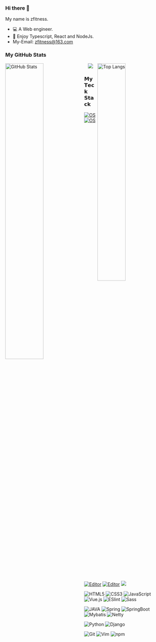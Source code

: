 ### Hi there 👋
My name is zfitness.

* 💻 A Web engineer.
* 🦄 Enjoy Typescript, React and NodeJs.
* My-Email: zfitness@163.com

### My GitHub Stats

<p>
	<a href="https://github.com/peterroe"><img width="49%" src="https://github-readme-stats.vercel.app/api?username=zfitness&count_private=true&show_icons=true&hide_title=true" alt="GitHub Stats" align="left"></a>
	<a href="https://github.com/peterroe"><img width="42%" src="https://github-readme-stats.vercel.app/api/top-langs/?username=zfitness&layout=compact&hide_title=true" alt="Top Langs" align="right"></a>
</p>

<div align="center">
  <img src="https://komarev.com/ghpvc/?username=zfitness&&style=flat-square" align="center" />
</div> 


### 𝗠𝘆 𝗧𝗲𝗰𝗸 𝗦𝘁𝗮𝗰𝗸

[![OS](https://img.shields.io/badge/OS-windows-informational?style=flat-square&logo=windows&logoColor=white)](https://en.wikipedia.org/wiki/MacOS)
[![OS](https://img.shields.io/badge/OS-Linux-informational?style=flat-square&logo=linux&logoColor=white)](https://en.wikipedia.org/wiki/Linux)
[![Editor](https://img.shields.io/badge/IDE-intellijidea-blue?style=flat-square&logo=intellij-idea&logoColor=white)](https://code.visualstudio.com/)
[![Editor](https://img.shields.io/badge/Editor-VSCode-blue?style=flat-square&logo=visual-studio-code&logoColor=white)](https://code.visualstudio.com/)
[![](https://img.shields.io/website?color=0ab9e6&style=flat-square&up_message=zfitcodeの博客&url=https://yangchaoyi.vip/)](https://zmblog.wang/)

![HTML5](https://img.shields.io/badge/-HTML5-%23E44D27?style=flat-square&logo=html5&logoColor=ffffff)
![CSS3](https://img.shields.io/badge/-CSS3-%231572B6?style=flat-square&logo=css3)
![JavaScript](https://img.shields.io/badge/-JavaScript-%23F7DF1C?style=flat-square&logo=javascript&logoColor=000000&labelColor=%23F7DF1C&color=%23FFCE5A)
![Vue.js](https://img.shields.io/badge/-Vue.js-%232c3e50?style=flat-square&logo=Vue.js)
![ESlint](https://img.shields.io/badge/-ESLint-%234B32C3?style=flat-square&logo=eslint)
![Sass](https://img.shields.io/badge/-Sass-%23CC6699?style=flat-square&logo=sass&logoColor=ffffff)

![JAVA](https://img.shields.io/badge/-JAVA-%23E44D27?style=flat-square&logo=java&logoColor=ffffff)
![Spring](https://img.shields.io/badge/-Spring-%6DB33F?style=flat-square&logo=spring&logoColor=ffffff)
![SpringBoot](https://img.shields.io/badge/-SpringBoot-%6DB33F?style=flat-square&logo=spring&logoColor=000000&labelColor=%23F7DF1C&color=%23FFCE5A)
![Mybatis](https://img.shields.io/badge/-Mybatis-%232c3e50?style=flat-square)
![Netty](https://img.shields.io/badge/-Netty-%234B32C3?style=flat-square)


![Python](https://img.shields.io/badge/-Python-informational?style=flat-square&logo=Python&logoColor=ffffff)
![Django](https://img.shields.io/badge/-Django-%092e20?style=flat-square&logo=Django&logoColor=ffffff)

![Git](https://img.shields.io/badge/-Git-%23F05032?style=flat-square&logo=git&logoColor=%23ffffff)
![Vim](https://img.shields.io/badge/-Vim-informational?style=flat-square&logo=vim&logoColor=%23ffffff)
<img alt="npm" src="https://img.shields.io/badge/-NPM-CB3837?style=flat-square&logo=npm&logoColor=white" />

